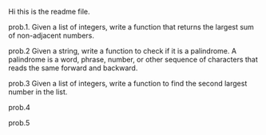 Hi this is the readme file.

prob.1. Given a list of integers, write a function that returns the largest sum of non-adjacent numbers.

prob.2 Given a string, write a function to check if it is a palindrome. A palindrome is a word, phrase, number, or other sequence of characters that reads the same forward and backward.

prob.3 Given a list of integers, write a function to find the second largest number in the list.

prob.4

prob.5
